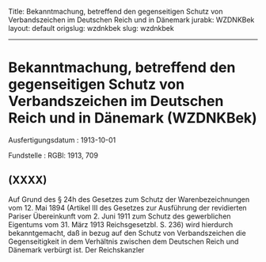 Title: Bekanntmachung, betreffend den gegenseitigen Schutz von Verbandszeichen im
  Deutschen Reich und in Dänemark
jurabk: WZDNKBek
layout: default
origslug: wzdnkbek
slug: wzdnkbek

---

# Bekanntmachung, betreffend den gegenseitigen Schutz von Verbandszeichen im Deutschen Reich und in Dänemark (WZDNKBek)

Ausfertigungsdatum
:   1913-10-01

Fundstelle
:   RGBl: 1913, 709



## (XXXX)

Auf Grund des § 24h des Gesetzes zum Schutz der Warenbezeichnungen vom
12\. Mai 1894 (Artikel III des Gesetzes zur Ausführung der revidierten
Pariser Übereinkunft vom 2. Juni 1911 zum Schutz des gewerblichen
Eigentums vom 31. März 1913 Reichsgesetzbl. S. 236) wird hierdurch
bekanntgemacht, daß in bezug auf den Schutz von Verbandszeichen die
Gegenseitigkeit in dem Verhältnis zwischen dem Deutschen Reich und
Dänemark verbürgt ist.
Der Reichskanzler

